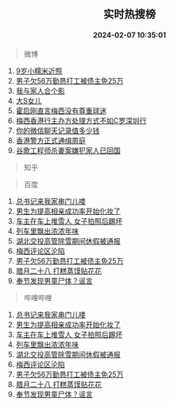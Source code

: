 <div align="center"><h2>实时热搜榜</h2><h4>2024-02-07 10:35:01</h4></div>

> 微博  

1. [9岁小糯米近照](https://s.weibo.com/weibo?q=9%E5%B2%81%E5%B0%8F%E7%B3%AF%E7%B1%B3%E8%BF%91%E7%85%A7&t=31&band_rank=1&Refer=top)<br />
2. [男子欠56万勤恳打工被债主免25万](https://s.weibo.com/weibo?q=%23%E7%94%B7%E5%AD%90%E6%AC%A056%E4%B8%87%E5%8B%A4%E6%81%B3%E6%89%93%E5%B7%A5%E8%A2%AB%E5%80%BA%E4%B8%BB%E5%85%8D25%E4%B8%87%23&t=31&band_rank=2&Refer=top)<br />
3. [我与家人合个影](https://s.weibo.com/weibo?q=%23%E6%88%91%E4%B8%8E%E5%AE%B6%E4%BA%BA%E5%90%88%E4%B8%AA%E5%BD%B1%23&t=31&band_rank=3&Refer=top)<br />
4. [大S女儿](https://s.weibo.com/weibo?q=%E5%A4%A7S%E5%A5%B3%E5%84%BF&t=31&band_rank=4&Refer=top)<br />
5. [霍启刚直言梅西没有尊重球迷](https://s.weibo.com/weibo?q=%23%E9%9C%8D%E5%90%AF%E5%88%9A%E7%9B%B4%E8%A8%80%E6%A2%85%E8%A5%BF%E6%B2%A1%E6%9C%89%E5%B0%8A%E9%87%8D%E7%90%83%E8%BF%B7%23&t=31&band_rank=5&Refer=top)<br />
6. [梅西香港行主办方处理方式不如C罗深圳行](https://s.weibo.com/weibo?q=%23%E6%A2%85%E8%A5%BF%E9%A6%99%E6%B8%AF%E8%A1%8C%E4%B8%BB%E5%8A%9E%E6%96%B9%E5%A4%84%E7%90%86%E6%96%B9%E5%BC%8F%E4%B8%8D%E5%A6%82C%E7%BD%97%E6%B7%B1%E5%9C%B3%E8%A1%8C%23&t=31&band_rank=6&Refer=top)<br />
7. [你的微信聊天记录值多少钱](https://s.weibo.com/weibo?q=%23%E4%BD%A0%E7%9A%84%E5%BE%AE%E4%BF%A1%E8%81%8A%E5%A4%A9%E8%AE%B0%E5%BD%95%E5%80%BC%E5%A4%9A%E5%B0%91%E9%92%B1%23&t=31&band_rank=7&Refer=top)<br />
8. [香港警方正式通缉周庭](https://s.weibo.com/weibo?q=%23%E9%A6%99%E6%B8%AF%E8%AD%A6%E6%96%B9%E6%AD%A3%E5%BC%8F%E9%80%9A%E7%BC%89%E5%91%A8%E5%BA%AD%23&t=31&band_rank=8&Refer=top)<br />
9. [谷歌工程师杀妻案嫌犯家人已回国](https://s.weibo.com/weibo?q=%23%E8%B0%B7%E6%AD%8C%E5%B7%A5%E7%A8%8B%E5%B8%88%E6%9D%80%E5%A6%BB%E6%A1%88%E5%AB%8C%E7%8A%AF%E5%AE%B6%E4%BA%BA%E5%B7%B2%E5%9B%9E%E5%9B%BD%23&t=31&band_rank=9&Refer=top)<br />

> 知乎  


> 百度  

1. [总书记来我家串门儿喽](https://www.baidu.com/s?wd=%E6%80%BB%E4%B9%A6%E8%AE%B0%E6%9D%A5%E6%88%91%E5%AE%B6%E4%B8%B2%E9%97%A8%E5%84%BF%E5%96%BD&sa=fyb_news&rsv_dl=fyb_news)<br />
2. [男生为提高相亲成功率开始化妆了](https://www.baidu.com/s?wd=%E7%94%B7%E7%94%9F%E4%B8%BA%E6%8F%90%E9%AB%98%E7%9B%B8%E4%BA%B2%E6%88%90%E5%8A%9F%E7%8E%87%E5%BC%80%E5%A7%8B%E5%8C%96%E5%A6%86%E4%BA%86&sa=fyb_news&rsv_dl=fyb_news)<br />
3. [车主在车上堆雪人 女子拍照后踢坏](https://www.baidu.com/s?wd=%E8%BD%A6%E4%B8%BB%E5%9C%A8%E8%BD%A6%E4%B8%8A%E5%A0%86%E9%9B%AA%E4%BA%BA+%E5%A5%B3%E5%AD%90%E6%8B%8D%E7%85%A7%E5%90%8E%E8%B8%A2%E5%9D%8F&sa=fyb_news&rsv_dl=fyb_news)<br />
4. [列车里飘出浓浓年味](https://www.baidu.com/s?wd=%E5%88%97%E8%BD%A6%E9%87%8C%E9%A3%98%E5%87%BA%E6%B5%93%E6%B5%93%E5%B9%B4%E5%91%B3&sa=fyb_news&rsv_dl=fyb_news)<br />
5. [湖北交投高管除雪期间休假被通报](https://www.baidu.com/s?wd=%E6%B9%96%E5%8C%97%E4%BA%A4%E6%8A%95%E9%AB%98%E7%AE%A1%E9%99%A4%E9%9B%AA%E6%9C%9F%E9%97%B4%E4%BC%91%E5%81%87%E8%A2%AB%E9%80%9A%E6%8A%A5&sa=fyb_news&rsv_dl=fyb_news)<br />
6. [梅西评论区沦陷](https://www.baidu.com/s?wd=%E6%A2%85%E8%A5%BF%E8%AF%84%E8%AE%BA%E5%8C%BA%E6%B2%A6%E9%99%B7&sa=fyb_news&rsv_dl=fyb_news)<br />
7. [男子欠56万勤恳打工被债主免25万](https://www.baidu.com/s?wd=%E7%94%B7%E5%AD%90%E6%AC%A056%E4%B8%87%E5%8B%A4%E6%81%B3%E6%89%93%E5%B7%A5%E8%A2%AB%E5%80%BA%E4%B8%BB%E5%85%8D25%E4%B8%87&sa=fyb_news&rsv_dl=fyb_news)<br />
8. [腊月二十八 打糕蒸馍贴花花](https://www.baidu.com/s?wd=%E8%85%8A%E6%9C%88%E4%BA%8C%E5%8D%81%E5%85%AB+%E6%89%93%E7%B3%95%E8%92%B8%E9%A6%8D%E8%B4%B4%E8%8A%B1%E8%8A%B1&sa=fyb_news&rsv_dl=fyb_news)<br />
9. [奉节发现男童尸体？谣言](https://www.baidu.com/s?wd=%E5%A5%89%E8%8A%82%E5%8F%91%E7%8E%B0%E7%94%B7%E7%AB%A5%E5%B0%B8%E4%BD%93%EF%BC%9F%E8%B0%A3%E8%A8%80&sa=fyb_news&rsv_dl=fyb_news)<br />

> 哔哩哔哩  

1. [总书记来我家串门儿喽](https://www.baidu.com/s?wd=%E6%80%BB%E4%B9%A6%E8%AE%B0%E6%9D%A5%E6%88%91%E5%AE%B6%E4%B8%B2%E9%97%A8%E5%84%BF%E5%96%BD&sa=fyb_news&rsv_dl=fyb_news)<br />
2. [男生为提高相亲成功率开始化妆了](https://www.baidu.com/s?wd=%E7%94%B7%E7%94%9F%E4%B8%BA%E6%8F%90%E9%AB%98%E7%9B%B8%E4%BA%B2%E6%88%90%E5%8A%9F%E7%8E%87%E5%BC%80%E5%A7%8B%E5%8C%96%E5%A6%86%E4%BA%86&sa=fyb_news&rsv_dl=fyb_news)<br />
3. [车主在车上堆雪人 女子拍照后踢坏](https://www.baidu.com/s?wd=%E8%BD%A6%E4%B8%BB%E5%9C%A8%E8%BD%A6%E4%B8%8A%E5%A0%86%E9%9B%AA%E4%BA%BA+%E5%A5%B3%E5%AD%90%E6%8B%8D%E7%85%A7%E5%90%8E%E8%B8%A2%E5%9D%8F&sa=fyb_news&rsv_dl=fyb_news)<br />
4. [列车里飘出浓浓年味](https://www.baidu.com/s?wd=%E5%88%97%E8%BD%A6%E9%87%8C%E9%A3%98%E5%87%BA%E6%B5%93%E6%B5%93%E5%B9%B4%E5%91%B3&sa=fyb_news&rsv_dl=fyb_news)<br />
5. [湖北交投高管除雪期间休假被通报](https://www.baidu.com/s?wd=%E6%B9%96%E5%8C%97%E4%BA%A4%E6%8A%95%E9%AB%98%E7%AE%A1%E9%99%A4%E9%9B%AA%E6%9C%9F%E9%97%B4%E4%BC%91%E5%81%87%E8%A2%AB%E9%80%9A%E6%8A%A5&sa=fyb_news&rsv_dl=fyb_news)<br />
6. [梅西评论区沦陷](https://www.baidu.com/s?wd=%E6%A2%85%E8%A5%BF%E8%AF%84%E8%AE%BA%E5%8C%BA%E6%B2%A6%E9%99%B7&sa=fyb_news&rsv_dl=fyb_news)<br />
7. [男子欠56万勤恳打工被债主免25万](https://www.baidu.com/s?wd=%E7%94%B7%E5%AD%90%E6%AC%A056%E4%B8%87%E5%8B%A4%E6%81%B3%E6%89%93%E5%B7%A5%E8%A2%AB%E5%80%BA%E4%B8%BB%E5%85%8D25%E4%B8%87&sa=fyb_news&rsv_dl=fyb_news)<br />
8. [腊月二十八 打糕蒸馍贴花花](https://www.baidu.com/s?wd=%E8%85%8A%E6%9C%88%E4%BA%8C%E5%8D%81%E5%85%AB+%E6%89%93%E7%B3%95%E8%92%B8%E9%A6%8D%E8%B4%B4%E8%8A%B1%E8%8A%B1&sa=fyb_news&rsv_dl=fyb_news)<br />
9. [奉节发现男童尸体？谣言](https://www.baidu.com/s?wd=%E5%A5%89%E8%8A%82%E5%8F%91%E7%8E%B0%E7%94%B7%E7%AB%A5%E5%B0%B8%E4%BD%93%EF%BC%9F%E8%B0%A3%E8%A8%80&sa=fyb_news&rsv_dl=fyb_news)<br />
